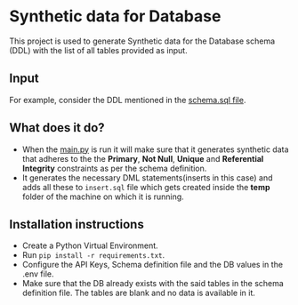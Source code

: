 # Synthetic data for Database


<p>
This project is used to generate Synthetic data for the Database schema (DDL) with the list of all tables provided as input.
</p>

## Input
For example, consider the DDL mentioned in the [schema.sql file](db/schema.sql).

## What does it do?
- When the [main.py](db/main.py) is run it will make sure that it generates synthetic data that adheres to the the **Primary**, **Not Null**, **Unique** and **Referential Integrity** constraints as per the schema definition.
- It generates the necessary DML statements(inserts in this case) and adds all these to `insert.sql` file which gets created inside the **temp** folder of the machine on which it is running. 


## Installation instructions
- Create a Python Virtual Environment.
- Run `pip install -r requirements.txt`.
- Configure the API Keys, Schema definition file and the DB values in the .env file.
- Make sure that the DB already exists with the said tables in the schema definition file. The tables are blank and no data is available in it.
